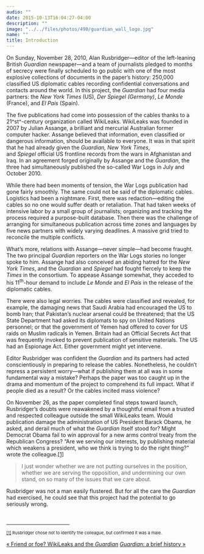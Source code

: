 ```yaml
---
audio: ""
date: 2015-10-13T16:04:27-04:00
description: ""
image: "../../files/photos/490/guardian_wall_logo.jpg"
name: ""
title: Introduction
---
```


On Sunday, November 28, 2010, Alan Rusbridger—editor of the left-leaning
British *Guardian* newspaper—and a team of journalists pledged to months
of secrecy were finally scheduled to go public with one of the most
explosive collections of documents in the paper’s history: 250,000
classified US diplomatic cables recording confidential conversations and
contacts around the world. In this project, the *Guardian* had four
media partners: the *New York Times* (US), *Der* *Spiegel (*Germany*)*,
*Le Monde* (France), and *El País* (Spain).

The five publications had come into possession of the cables thanks to a
21^st^-century organization called WikiLeaks. WikiLeaks was founded in
2007 by Julian Assange, a brilliant and mercurial Australian former
computer hacker. Assange believed that information, even classified or
dangerous information, should be available to everyone. It was in that
spirit that he had already given the *Guardian, New York Times*,
and *Spiegel* official US frontline records from the wars in Afghanistan
and Iraq. In an agreement forged originally by Assange and the
*Guardian*, the three had simultaneously published the so-called War
Logs in July and October 2010.

While there had been moments of tension, the War Logs publication had
gone fairly smoothly. The same could not be said of the diplomatic
cables. Logistics had been a nightmare. First, there was
redaction—editing the cables so no one would suffer death or
retaliation. That had taken weeks of intensive labor by a small group of
journalists; organizing and tracking the process required a
purpose-built database. Then there was the challenge of arranging for
simultaneous publication across time zones and languages by five news
partners with widely varying deadlines. A massive grid tried to
reconcile the multiple conflicts.

<p>
	What&rsquo;s more, relations with Assange&mdash;never simple&mdash;had become fraught. The two principal <em>Guardian</em> reporters on the War Logs stories no longer spoke to him. Assange had also conceived an abiding hatred for the <em>New York Times</em>, and the <em>Guardian</em> and <em>Spiegel</em> had fought fiercely to keep the <em>Times</em> in the consortium. To appease Assange somewhat, they acceded to his 11<sup>th</sup>-hour demand to include <em>Le Monde</em> and <em>El Pa&iacute;s</em> in the release of the diplomatic cables.</p>
<p>
	There were also legal worries. The cables were classified and revealed, for example, the damaging news that Saudi Arabia had encouraged the US to bomb Iran; that Pakistan&rsquo;s nuclear arsenal could be threatened; that the US State Department had asked its diplomats to spy on United Nations personnel; or that the government of Yemen had offered to cover for US raids on Muslim radicals in Yemen. Britain had an Official Secrets Act that was frequently invoked to prevent publication of sensitive materials. The US had an Espionage Act. Either government might yet intervene.</p>
<p>
	Editor Rusbridger was confident the <em>Guardian</em> and its partners had acted conscientiously in preparing to release the cables. Nonetheless, he couldn&rsquo;t repress a persistent worry&mdash;what if publishing them at all was in some fundamental way a mistake? Perhaps the paper was too caught up in the drama and momentum of the project to comprehend its full impact. What if people died as a result? Or the cables incited mass violence?</p>
<p>
	On November 26, as the paper completed final steps toward launch, Rusbridger&rsquo;s doubts were reawakened by a thoughtful email from a trusted and respected colleague outside the small WikiLeaks team. Would publication damage the administration of US President Barack Obama, he asked, and derail much of what the <em>Guardian</em> itself stood for? Might Democrat Obama fail to win approval for a new arms control treaty from the Republican Congress? &ldquo;Are we serving our interests, by publishing material which weakens a president, who we think is trying to do the right thing?&rdquo; wrote the colleague.<a href="case_id_70_id_625.html#_ftn1" name="_ftnref1" title="">[1]</a></p>
<blockquote>
	<p>
		I just wonder whether we are not putting ourselves in the position, whether we are serving the opposition, and undermining our own stand, on so many of the issues that we care about.</p>
</blockquote>
<p>
	Rusbridger was not a man easily flustered. But for all the care the <em>Guardian</em> had exercised, he could see that this project had the potential to go seriously wrong.</p>

<div>
  <br clear="all" />
  <hr align="left" size="1" width="33%" />
  <div id="ftn1">
	<p><span style="font-size: 11px;"><a href="case_id_70_id_625.html#_ftnref1" name="_ftn1" title="">[1]</a> Rusbridger chose not to identify the colleague, but confirmed it was a male.</span></p>
  </div>
</div>



<div class="book-navigation" style="clear:both">
  <div class="page-links clear-block">
    <a href="case_id_70_id_624_pid_0.html" class="page-previous" title="Go to previous page">&#171;&#160;Friend or foe? WikiLeaks and the <i>Guardian</i></a>
    <a href="case_id_70_id_626_pid_0.html" class="page-next" title="Go to next page"><i>Guardian</i>: a brief history&#160;&#187;</a>
  </div>
</div>